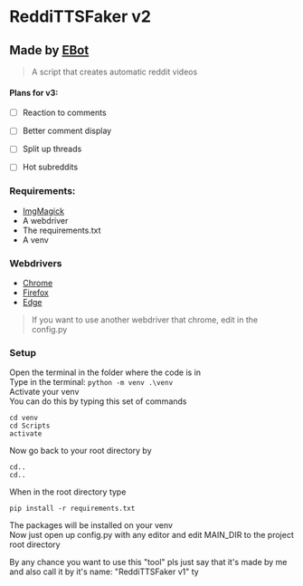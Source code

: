 # ReddiTTSFaker v2

## Made by [EBot](https://www.youtube.com/channel/UC7BHBFDY_hB3xH4DB8OHJmw)

> A script that creates automatic reddit videos

#### Plans for v3:
- [ ] Reaction to comments
- [ ] Better comment display
- [ ] Split up threads
- [ ] Hot subreddits


### Requirements:
- [ImgMagick](https://imagemagick.org/script/download.php)
- A webdriver
- The requirements.txt
- A venv


### Webdrivers
- [Chrome](https://chromedriver.chromium.org/downloads)
- [Firefox](https://github.com/mozilla/geckodriver/releases)
- [Edge](https://developer.microsoft.com/en-us/microsoft-edge/tools/webdriver/)
> If you want to use another webdriver that chrome, edit in the config.py


### Setup
Open the terminal in the folder where the code is in<br />
Type in the terminal: `python -m venv .\venv` <br />
Activate your venv <br />
You can do this by typing this set of commands<br />
```
cd venv
cd Scripts
activate
```
Now go back to your root directory by

```
cd..
cd..
```
When in the root directory type
```
pip install -r requirements.txt
```
The packages will be installed on your venv<br />
Now just open up config.py with any editor and edit MAIN_DIR to the project root directory

By any chance you want to use this "tool" pls just say that it's made by me and also call it by it's name: "ReddiTTSFaker v1" ty



